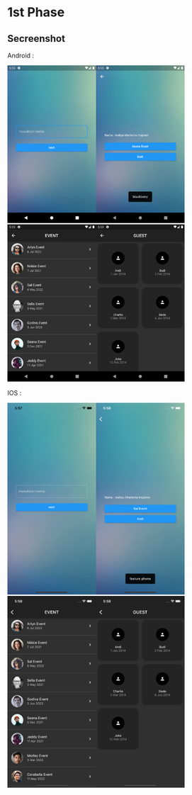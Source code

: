 # 1st Phase

## Secreenshot

Android :

<img alt="1" width="200" src="./screenshot/Android/Screenshot_1626519212.png" /><img alt="1" width="200" src="./screenshot/Android/Screenshot_1626519233.png" /><img alt="1" width="200" src="./screenshot/Android/Screenshot_1626519224.png" /><img alt="1" width="200" src="./screenshot/Android/Screenshot_1626519230.png" />

IOS :

<img alt="1" width="200" src="./screenshot/IOS/Simulator Screen Shot - iPhone 11 - 2021-07-17 at 17.57.17.png" /><img alt="1" width="200" src="./screenshot/IOS/Simulator Screen Shot - iPhone 11 - 2021-07-17 at 17.58.10.png" /><img alt="1" width="200" src="./screenshot/IOS/Simulator Screen Shot - iPhone 11 - 2021-07-17 at 17.58.01.png" /><img alt="1" width="200" src="./screenshot/IOS/Simulator Screen Shot - iPhone 11 - 2021-07-17 at 17.58.07.png" />
